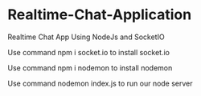 # Realtime-Chat-Application

Realtime Chat App Using NodeJs and SocketIO

Use command npm i socket.io to install socket.io

Use command npm i nodemon to install nodemon

Use command nodemon index.js to run our node server
